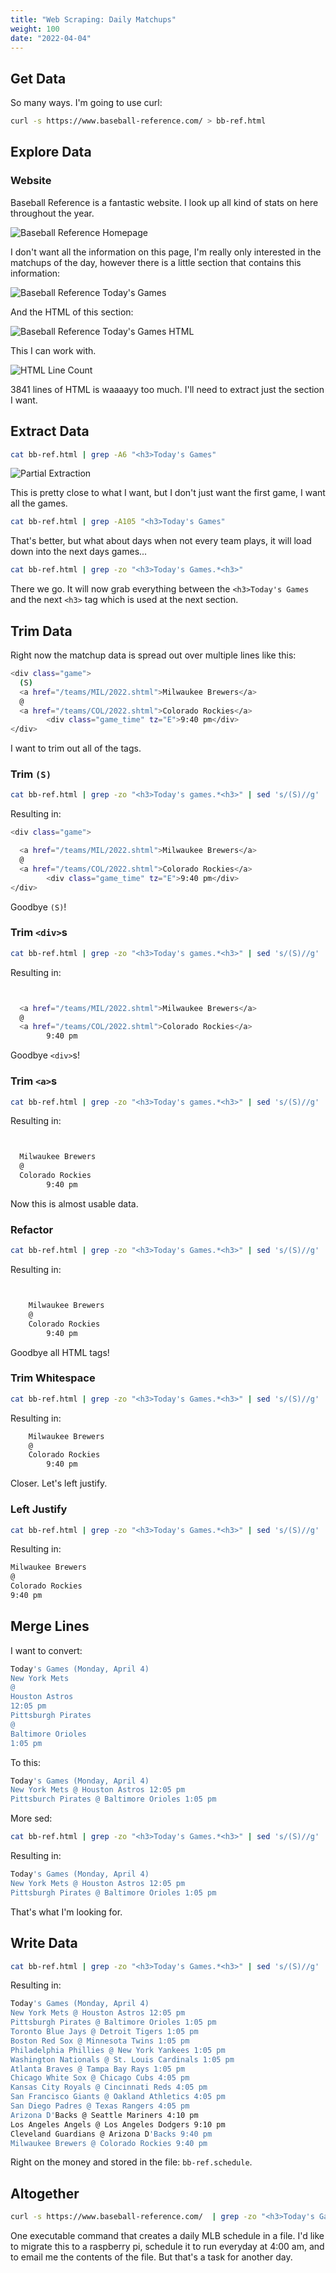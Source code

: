 ```yaml
---
title: "Web Scraping: Daily Matchups"
weight: 100
date: "2022-04-04"
---
```


## Get Data

So many ways. I'm going to use curl:

```bash
curl -s https://www.baseball-reference.com/ > bb-ref.html
```

## Explore Data

### Website

Baseball Reference is a fantastic website. I look up all kind of stats on here throughout the year.

![Baseball Reference Homepage](pictures/bb-ref-home.png)

I don't want all the information on this page, I'm really only interested in the matchups of the day, however there is a little section that contains this information:

![Baseball Reference Today's Games](pictures/bb-ref-today-games.png)

And the HTML of this section:

![Baseball Reference Today's Games HTML](pictures/bb-ref-today-games-html.png)

This I can work with.

![HTML Line Count](pictures/bb-ref-html-wc.png)

3841 lines of HTML is waaaayy too much. I'll need to extract just the section I want.

## Extract Data

```bash
cat bb-ref.html | grep -A6 "<h3>Today's Games"
```

![Partial Extraction](pictures/extract-trial.png)

This is pretty close to what I want, but I don't just want the first game, I want all the games.

```bash
cat bb-ref.html | grep -A105 "<h3>Today's Games"
```

That's better, but what about days when not every team plays, it will load down into the next days games...

```bash
cat bb-ref.html | grep -zo "<h3>Today's Games.*<h3>"
```

There we go. It will now grab everything between the `<h3>Today's Games` and the next `<h3>` tag which is used at the next section.

## Trim Data

Right now the matchup data is spread out over multiple lines like this:

```bash
<div class="game">
  (S)
  <a href="/teams/MIL/2022.shtml">Milwaukee Brewers</a>
  @
  <a href="/teams/COL/2022.shtml">Colorado Rockies</a>
        <div class="game_time" tz="E">9:40 pm</div>
</div>
```

I want to trim out all of the tags.

### Trim `(S)`

```bash
cat bb-ref.html | grep -zo "<h3>Today's games.*<h3>" | sed 's/(S)//g'
```

Resulting in:

```bash
<div class="game">

  <a href="/teams/MIL/2022.shtml">Milwaukee Brewers</a>
  @
  <a href="/teams/COL/2022.shtml">Colorado Rockies</a>
        <div class="game_time" tz="E">9:40 pm</div>
</div>
```

Goodbye `(S)`!

### Trim `<div>`s

```bash
cat bb-ref.html | grep -zo "<h3>Today's games.*<h3>" | sed 's/(S)//g' | sed 's/<\/*div[^>]*>//g`
```

Resulting in:

```bash


  <a href="/teams/MIL/2022.shtml">Milwaukee Brewers</a>
  @
  <a href="/teams/COL/2022.shtml">Colorado Rockies</a>
        9:40 pm
```

Goodbye `<div>`s!

### Trim `<a>`s

```bash
cat bb-ref.html | grep -zo "<h3>Today's games.*<h3>" | sed 's/(S)//g' | sed 's/<\/*div[^>]*>//g' | sed 's/<\/*a[^>]*>//g'
```

Resulting in:

```bash


  Milwaukee Brewers
  @
  Colorado Rockies
        9:40 pm
```

Now this is almost usable data.

### Refactor

```bash
cat bb-ref.html | grep -zo "<h3>Today's Games.*<h3>" | sed 's/(S)//g' | sed 's/<\/*[^>]*>//g'
```

Resulting in:

```bash


    Milwaukee Brewers
    @
    Colorado Rockies
        9:40 pm
```

Goodbye all HTML tags!

### Trim Whitespace

```bash
cat bb-ref.html | grep -zo "<h3>Today's Games.*<h3>" | sed 's/(S)//g' | sed 's/<\/*[^>]*>//g' | sed '/^[[:space:]]*$/d'
```

Resulting in:

```bash
    Milwaukee Brewers
    @
    Colorado Rockies
        9:40 pm
```

Closer. Let's left justify.

### Left Justify

```bash
cat bb-ref.html | grep -zo "<h3>Today's Games.*<h3>" | sed 's/(S)//g' | sed 's/<\/*[^>]*>//g' | sed '/^[[:space:]]*$/d' | awk '{$1=$1;print}'
```

Resulting in:

```bash
Milwaukee Brewers
@
Colorado Rockies
9:40 pm
```

## Merge Lines

I want to convert:

```bash
Today's Games (Monday, April 4)
New York Mets
@
Houston Astros
12:05 pm
Pittsburgh Pirates
@
Baltimore Orioles
1:05 pm
```

To this:

```bash
Today's Games (Monday, April 4)
New York Mets @ Houston Astros 12:05 pm
Pittsburch Pirates @ Baltimore Orioles 1:05 pm
```

More sed:

```bash
cat bb-ref.html | grep -zo "<h3>Today's Games.*<h3>" | sed 's/(S)//g' | sed 's/<\/*[^>]*>//g' | sed '/^[[:space:]]*$/d' | awk '{$1=$1;print}' | sed -e '2,${N;N;N;s/\n/ /g}'
```

Resulting in:

```bash
Today's Games (Monday, April 4)
New York Mets @ Houston Astros 12:05 pm
Pittsburgh Pirates @ Baltimore Orioles 1:05 pm

```

That's what I'm looking for.

## Write Data

```bash
cat bb-ref.html | grep -zo "<h3>Today's Games.*<h3>" | sed 's/(S)//g' | sed 's/<\/*[^>]*>//g' | sed '/^[[:space:]]*$/d' | awk '{$1=$1;print}' | sed -e '2,${N;N;N;s/\n/ /g}' > bb-ref.schedule
```

Resulting in:

```bash
Today's Games (Monday, April 4)
New York Mets @ Houston Astros 12:05 pm
Pittsburgh Pirates @ Baltimore Orioles 1:05 pm
Toronto Blue Jays @ Detroit Tigers 1:05 pm
Boston Red Sox @ Minnesota Twins 1:05 pm
Philadelphia Phillies @ New York Yankees 1:05 pm
Washington Nationals @ St. Louis Cardinals 1:05 pm
Atlanta Braves @ Tampa Bay Rays 1:05 pm
Chicago White Sox @ Chicago Cubs 4:05 pm
Kansas City Royals @ Cincinnati Reds 4:05 pm
San Francisco Giants @ Oakland Athletics 4:05 pm
San Diego Padres @ Texas Rangers 4:05 pm
Arizona D'Backs @ Seattle Mariners 4:10 pm
Los Angeles Angels @ Los Angeles Dodgers 9:10 pm
Cleveland Guardians @ Arizona D'Backs 9:40 pm
Milwaukee Brewers @ Colorado Rockies 9:40 pm

```

Right on the money and stored in the file: `bb-ref.schedule`.

## Altogether

```bash
curl -s https://www.baseball-reference.com/  | grep -zo "<h3>Today's Games.*<h3>" | sed 's/(S)//g' | sed 's/<\/*[^>]*>//g' | sed '/^[[:space:]]*$/d' | awk '{$1=$1;print}' | sed -e '2,${N;N;N;s/\n/ /g}' > bb-ref.schedule
```

One executable command that creates a daily MLB schedule in a file. I'd like to migrate this to a raspberry pi, schedule it to run everyday at 4:00 am, and to email me the contents of the file. But that's a task for another day.